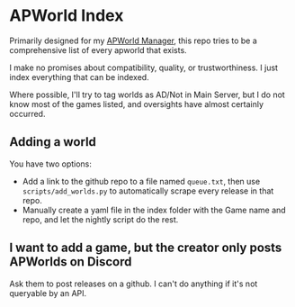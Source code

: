 # APWorld Index

Primarily designed for my [APWorld Manager](https://github.com/silasary/Archipelago/releases?q=Manager), this repo tries to be a comprehensive list of every apworld that exists.

I make no promises about compatibility, quality, or trustworthiness.  I just index everything that can be indexed.

Where possible, I'll try to tag worlds as AD/Not in Main Server, but I do not know most of the games listed, and oversights have almost certainly occurred.

## Adding a world

You have two options:
* Add a link to the github repo to a file named `queue.txt`, then use `scripts/add_worlds.py` to automatically scrape every release in that repo.
* Manually create a yaml file in the index folder with the Game name and repo, and let the nightly script do the rest.

## I want to add a game, but the creator only posts APWorlds on Discord

Ask them to post releases on a github.  I can't do anything if it's not queryable by an API.
